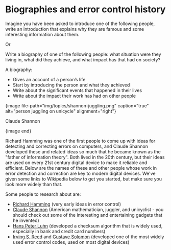 # Biographies and error control history

Imagine you have been asked to introduce one of the following people, write an introduction that explains why they are famous and some interesting information about them.

Or

Write a biography of one of the following people: what situation were they living in, what did they achieve, and what impact has that had on society?

A biography:

-   Gives an account of a person’s life
-   Start by introducing the person and what they achieved
-   Write about the significant events that happened in their lives
-   Write about the impact their work has had on other people

{image file-path="img/topics/shannon-juggling.png" caption="true" alt="person juggling on unicycle" alignment="right"}

Claude Shannon

{image end}

Richard Hamming was one of the first people to come up with ideas for detecting and correcting errors on computers, and Claude Shannon developed these and related ideas so much that he became known as the "father of information theory".
Both lived in the 20th century, but their ideas are used on every 21st century digital device to make it reliable and efficient.
Below are the names of these and other people whose work in error detection and correction are key to modern digital devices.
We've given some links to Wikipedia below to get you started, but make sure you look more widely than that.

Some people to research about are:

- [Richard Hamming](https://en.wikipedia.org/wiki/Richard_Hamming) (very early ideas in error control)
- [Claude Shannon](https://en.wikipedia.org/wiki/Claude_Shannon) (American mathematician, juggler, and unicyclist - you should check out some of the interesting and entertaining gadgets that he invented)
- [Hans Peter Luhn](https://en.wikipedia.org/wiki/Hans_Peter_Luhn) (developed a checksum algorithm that is widely used, especially in bank and credit card numbers)
- [Irving S. Reed](https://en.wikipedia.org/wiki/Irving_S._Reed) and [Gustave Solomon](https://en.wikipedia.org/wiki/Gustave_Solomon) (developed one of the most widely used error control codes, used on most digital devices)
